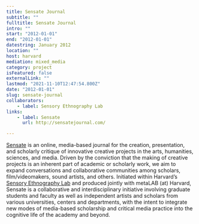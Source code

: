 ```yaml
---
title: Sensate Journal
subtitle: ""
fulltitle: Sensate Journal
intro: ""
start: "2012-01-01"
end: "2012-01-01"
datestring: January 2012
location: ""
host: harvard
mediation: mixed_media
category: project
isFeatured: false
externalLink: ""
lastmod: "2021-11-10T12:47:54.800Z"
date: "2012-01-01"
slug: sensate-journal
collaborators:
    - label: Sensory Ethnography Lab
links:
    - label: Sensate
      url: http://sensatejournal.com/

---
```

[Sensate](http://sensatejournal.com/) is an online, media-based journal for the creation, presentation, and scholarly critique of innovative creative projects in the arts, humanities, sciences, and media. Driven by the conviction that the making of creative projects is an inherent part of academic or scholarly work, we aim to expand conversations and collaborative communities among scholars, film/videomakers, sound artists, and others. Initiated within Harvard’s [Sensory Ethnography Lab](http://sel.fas.harvard.edu/) and produced jointly with metaLAB (at) Harvard, Sensate is a collaborative and interdisciplinary initiative involving graduate students and faculty as well as independent artists and scholars from various universities, centers and departments, with the intent to integrate new modes of media-based scholarship and critical media practice into the cognitive life of the academy and beyond.